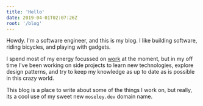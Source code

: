```yaml
---
title: 'Hello'
date: 2019-04-01T02:07:26Z
root: '/blog'
---
```


Howdy. I'm a software engineer, and this is my blog. I like building software, riding bicycles, and playing with gadgets.

<!--more-->

I spend most of my energy focussed on [work](https://www.convoy.com) at the moment, but in my off time I've been working on side projects to learn new technologies, explore design patterns, and try to keep my knowledge as up to date as is possible in this crazy world.

This blog is a place to write about some of the things I work on, but really, its a cool use of my sweet new `moseley.dev` domain name.
